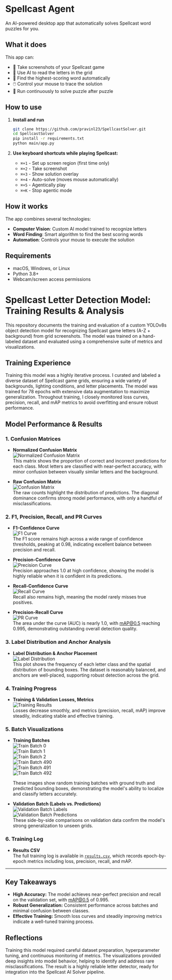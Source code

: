 # Spellcast Agent

An AI-powered desktop app that automatically solves Spellcast word puzzles for you.

## What it does

This app can:
- 📸 Take screenshots of your Spellcast game
- 🤖 Use AI to read the letters in the grid
- 🎯 Find the highest-scoring word automatically  
- 🖱️ Control your mouse to trace the solution
- 🔄 Run continuously to solve puzzle after puzzle

## How to use

1. **Install and run**
   ```bash
   git clone https://github.com/pravinl23/SpellcastSolver.git
   cd SpellcastSolver
   pip install -r requirements.txt
   python main/app.py
   ```

2. **Use keyboard shortcuts while playing Spellcast:**
   - `⌘+1` - Set up screen region (first time only)
   - `⌘+2` - Take screenshot
   - `⌘+3` - Show solution overlay
   - `⌘+4` - Auto-solve (moves mouse automatically)
   - `⌘+5` - Agentically play
   - `⌘+K` - Stop agentic mode

## How it works

The app combines several technologies:
- **Computer Vision**: Custom AI model trained to recognize letters
- **Word Finding**: Smart algorithm to find the best scoring words
- **Automation**: Controls your mouse to execute the solution

## Requirements

- macOS, Windows, or Linux
- Python 3.8+
- Webcam/screen access permissions

# Spellcast Letter Detection Model: Training Results & Analysis

This repository documents the training and evaluation of a custom YOLOv8s object detection model for recognizing Spellcast game letters (A-Z + background) from grid screenshots. The model was trained on a hand-labeled dataset and evaluated using a comprehensive suite of metrics and visualizations.

## Training Experience

Training this model was a highly iterative process. I curated and labeled a diverse dataset of Spellcast game grids, ensuring a wide variety of backgrounds, lighting conditions, and letter placements. The model was trained for 78 epochs with extensive data augmentation to maximize generalization. Throughout training, I closely monitored loss curves, precision, recall, and mAP metrics to avoid overfitting and ensure robust performance.

## Model Performance & Results

### 1. Confusion Matrices

- **Normalized Confusion Matrix**  
  ![Normalized Confusion Matrix](img/confusion_matrix_normalized.png)  
  This matrix shows the proportion of correct and incorrect predictions for each class. Most letters are classified with near-perfect accuracy, with minor confusion between visually similar letters and the background.

- **Raw Confusion Matrix**  
  ![Confusion Matrix](img/confusion_matrix.png)  
  The raw counts highlight the distribution of predictions. The diagonal dominance confirms strong model performance, with only a handful of misclassifications.

### 2. F1, Precision, Recall, and PR Curves

- **F1-Confidence Curve**  
  ![F1 Curve](img/F1_curve.png)  
  The F1 score remains high across a wide range of confidence thresholds, peaking at 0.98, indicating excellent balance between precision and recall.

- **Precision-Confidence Curve**  
  ![Precision Curve](img/P_curve.png)  
  Precision approaches 1.0 at high confidence, showing the model is highly reliable when it is confident in its predictions.

- **Recall-Confidence Curve**  
  ![Recall Curve](img/R_curve.png)  
  Recall also remains high, meaning the model rarely misses true positives.

- **Precision-Recall Curve**  
  ![PR Curve](img/PR_curve.png)  
  The area under the curve (AUC) is nearly 1.0, with mAP@0.5 reaching 0.995, demonstrating outstanding overall detection quality.

### 3. Label Distribution and Anchor Analysis

- **Label Distribution & Anchor Placement**  
  ![Label Distribution](img/labels.jpg)  
  This plot shows the frequency of each letter class and the spatial distribution of bounding boxes. The dataset is reasonably balanced, and anchors are well-placed, supporting robust detection across the grid.

### 4. Training Progress

- **Training & Validation Losses, Metrics**  
  ![Training Results](img/results.png)  
  Losses decrease smoothly, and metrics (precision, recall, mAP) improve steadily, indicating stable and effective training.

### 5. Batch Visualizations

- **Training Batches**  
  ![Train Batch 0](img/train_batch0.jpg)  
  ![Train Batch 1](img/train_batch1.jpg)  
  ![Train Batch 2](img/train_batch2.jpg)  
  ![Train Batch 490](img/train_batch490.jpg)  
  ![Train Batch 491](img/train_batch491.jpg)  
  ![Train Batch 492](img/train_batch492.jpg)  

  These images show random training batches with ground truth and predicted bounding boxes, demonstrating the model's ability to localize and classify letters accurately.

- **Validation Batch (Labels vs. Predictions)**  
  ![Validation Batch Labels](img/val_batch0_labels.jpg)  
  ![Validation Batch Predictions](img/val_batch0_pred.jpg)  
  These side-by-side comparisons on validation data confirm the model's strong generalization to unseen grids.

### 6. Training Log

- **Results CSV**  
  The full training log is available in [`results.csv`](dataset/runs/finaltrain/results.csv), which records epoch-by-epoch metrics including loss, precision, recall, and mAP.

---

## Key Takeaways

- **High Accuracy:** The model achieves near-perfect precision and recall on the validation set, with mAP@0.5 of 0.995.
- **Robust Generalization:** Consistent performance across batches and minimal confusion between classes.
- **Effective Training:** Smooth loss curves and steadily improving metrics indicate a well-tuned training process.

## Reflections

Training this model required careful dataset preparation, hyperparameter tuning, and continuous monitoring of metrics. The visualizations provided deep insights into model behavior, helping to identify and address rare misclassifications. The result is a highly reliable letter detector, ready for integration into the Spellcast AI Solver pipeline.
